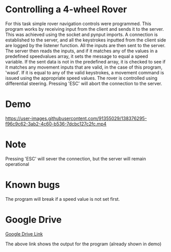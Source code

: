 # Controlling a 4-wheel Rover
For this task simple rover navigation controls were programmed. This program works by receiving input from the client and sends it to the server. This was achieved using the socket and pynput imports. A connection is established to the server, and all the keystrokes inputted from the client side are logged by the listener function. All the inputs are then sent to the server. The server then reads the inputs, and if it matches any of the values in a predefined speedvalues array, it sets the message to equal a speed variable. If the sent data is not in the predefined array, it is checked to see if it matches any movement inputs that are valid, in the case of this program, 'wasd'. If it is equal to any of the valid keystrokes, a movement command is issued using the appropriate speed values. The rover is controlled using differential steering. Pressing 'ESC' will abort the connection to the server.

# Demo
https://user-images.githubusercontent.com/91355029/138376295-f96c9c62-3ab2-4c60-b536-7dcbc127c2fc.mp4

# Note
Pressing 'ESC' will sever the connection, but the server will remain operational

# Known bugs
The program will break if a speed value is not set first.

# Google Drive
[Google Drive Link](https://drive.google.com/file/d/1mXIstiPCwb9PJzwKufanXQNQIfi6t3Gs/view?usp=sharing)

The above link shows the output for the program (already shown in demo)
